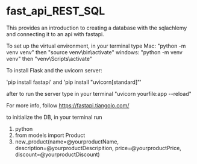 # fast_api_REST_SQL
This provides an introduction to creating a database with the sqlachlemy and connecting it to an api with fastapi.

To set up the virtual environment, in your terminal type Mac: "python -m venv venv" then "source venv\bin\activate" windows: "python -m venv venv" then "venv\Scripts\activate"

To install Flask and the uvicorn server:

'pip install fastapi' and 'pip install "uvicorn[standard]"'

after to run the server type in your terminal "uvicorn yourfile:app --reload"

For more info, follow https://fastapi.tiangolo.com/

to initialize the DB, in your terminal run
1. python
2. from models import Product
3. new_product(name=@yourproductName, description=@yourproductDescripition, price=@yourproductPrice, discount=@yourproductDiscount)
